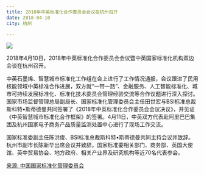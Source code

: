 ```yaml
---
title: 2018年中英标准化合作委员会会议在杭州召开
date: 2018-04-10 
city: 杭州

---
```

![](http://www.sac.gov.cn/xw/bzhxw/201804/W020180419464290321747.jpg)

2018年4月10日，2018年中英标准化合作委员会会议暨中英国家标准化机构双边会谈在杭州召开。

中英石墨烯、智慧城市标准化工作组在会上进行了工作情况通报，会议跟进了民用核能领域中英标准合作进展，双方就“一带一路”、金融服务、人工智能标准化、城市可持续发展标准化、标准化技术委员会管理经验交流等合作议题进行深入探讨。国家市场监督管理总局副局长、国家标准化管理委员会主任田世宏与BSI标准总裁斯科特•斯蒂德曼共同签署了《2018年中英标准化合作委员会会议决议》，并见证《中英智慧城市标准化合作框架》的签署。4月11日，中英双方代表赴阿里巴巴集团及杭州国家电子商务产品质量监测处置中心进行了现场工作交流。

国家标准委副主任陈洪俊、BSI标准总裁斯科特•斯蒂德曼共同主持会议并致辞。杭州市副市长陈新华出席会议并致辞。国家标准委相关部门、商务部、英国大使馆、英中贸易协会、地方政府、相关产业界及研究机构等近70名代表参会。

[来源: 中国国家标准化管理委员会](http://www.sac.gov.cn/xw/bzhxw/201804/t20180419_342207.htm)